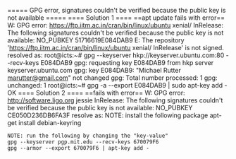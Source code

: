 ===== GPG error, signatures couldn't be verified because the public key is not available =====
==== Solution 1 ====
==apt update fails with error==
    W: GPG error: https://ftp.iitm.ac.in/cran/bin/linux/ubuntu xenial/ InRelease: The following signatures couldn't be verified because the public key is not available: NO_PUBKEY 51716619E084DAB9
    E: The repository 'https://ftp.iitm.ac.in/cran/bin/linux/ubuntu xenial/ InRelease' is not signed.
resolved as:
    root@icts:~# gpg --keyserver hkp://keyserver.ubuntu.com:80 --recv-keys E084DAB9
    gpg: requesting key E084DAB9 from hkp server keyserver.ubuntu.com
    gpg: key E084DAB9: "Michael Rutter <marutter@gmail.com>" not changed
    gpg: Total number processed: 1
    gpg:              unchanged: 1
    root@icts:~# gpg -a --export E084DAB9 | sudo apt-key add -
    OK
==== Solution 2 ====
==fails with error==
    W: GPG error: http://software.ligo.org jessie InRelease: The following signatures couldn't be verified because the public key is not available: NO_PUBKEY CE050D236DB6FA3F
resolve as:
    NOTE: install the following package 
    apt-get install debian-keyring
    
    NOTE: run the following by changing the "key-value"
    gpg --keyserver pgp.mit.edu --recv-keys 670079F6
    gpg --armor --export 670079F6 | apt-key add -